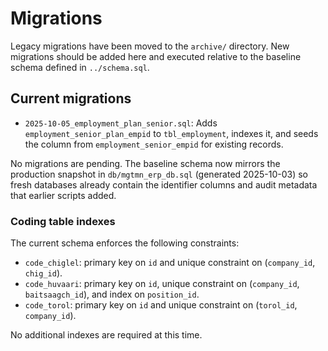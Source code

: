 # Migrations

Legacy migrations have been moved to the `archive/` directory. New migrations should be added here and executed relative to the baseline schema defined in `../schema.sql`.

## Current migrations

- `2025-10-05_employment_plan_senior.sql`: Adds `employment_senior_plan_empid` to `tbl_employment`, indexes it, and seeds the column from `employment_senior_empid` for existing records.

No migrations are pending. The baseline schema now mirrors the production snapshot in `db/mgtmn_erp_db.sql` (generated 2025-10-03) so fresh databases already contain the identifier columns and audit metadata that earlier scripts added.

### Coding table indexes

The current schema enforces the following constraints:

- `code_chiglel`: primary key on `id` and unique constraint on (`company_id`, `chig_id`).
- `code_huvaari`: primary key on `id`, unique constraint on (`company_id`, `baitsaagch_id`), and index on `position_id`.
- `code_torol`: primary key on `id` and unique constraint on (`torol_id`, `company_id`).

No additional indexes are required at this time.
